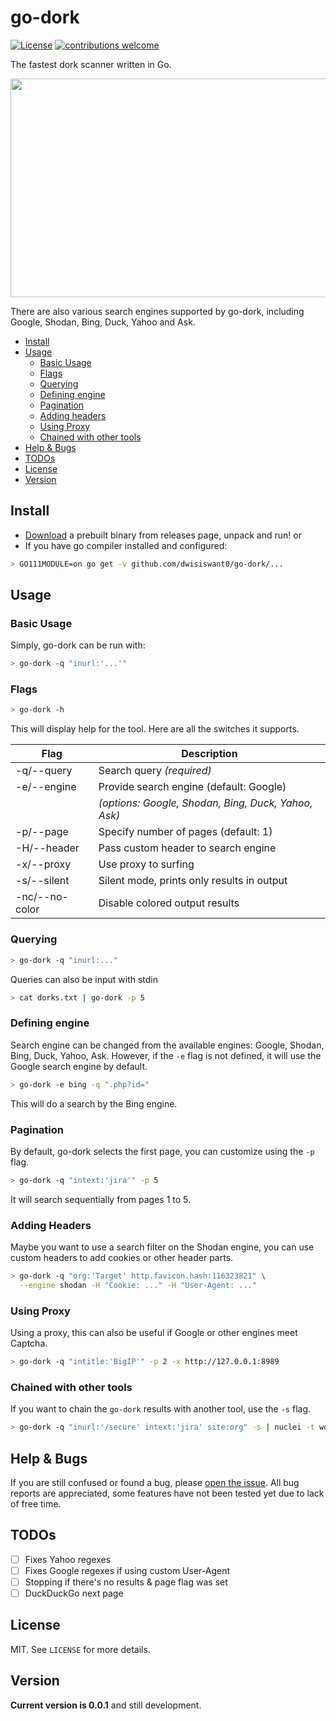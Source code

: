 # go-dork

[![License](https://img.shields.io/badge/license-MIT-_red.svg)](https://opensource.org/licenses/MIT)
[![contributions welcome](https://img.shields.io/badge/contributions-welcome-brightgreen.svg?style=flat)](https://github.com/dwisiswant0/go-dork/issues)

The fastest dork scanner written in Go.

<img src="https://user-images.githubusercontent.com/25837540/87547986-153f6a80-c6d6-11ea-92ef-bdc23d60f79e.png" height="350" width="566">

There are also various search engines supported by go-dork, including Google, Shodan, Bing, Duck, Yahoo and Ask.

- [Install](#install)
- [Usage](#usage)
  - [Basic Usage](#basic-usage)
  - [Flags](#flags)
  - [Querying](#querying)
  - [Defining engine](#defining-engine)
  - [Pagination](#pagination)
  - [Adding headers](#adding-headers)
  - [Using Proxy](#using-proxy)
  - [Chained with other tools](#chained-with-other-tools)
- [Help & Bugs](#help--bugs)
- [TODOs](#todos)
- [License](#license)
- [Version](#version)

## Install

- [Download](https://github.com/dwisiswant0/go-dork/releases) a prebuilt binary from releases page, unpack and run! or
- If you have go compiler installed and configured:

```bash
> GO111MODULE=on go get -v github.com/dwisiswant0/go-dork/...
```

## Usage

### Basic Usage

Simply, go-dork can be run with:

```bash
> go-dork -q "inurl:'...'"
```

### Flags

```bash
> go-dork -h
```

This will display help for the tool. Here are all the switches it supports.

| Flag           | Description                                          |
|----------------|------------------------------------------------------|
| -q/--query     | Search query _(required)_                            |
| -e/--engine    | Provide search engine (default: Google)              |
|                | _(options: Google, Shodan, Bing, Duck, Yahoo, Ask)_  |
| -p/--page      | Specify number of pages (default: 1)                 |
| -H/--header    | Pass custom header to search engine                  |
| -x/--proxy     | Use proxy to surfing                                 |
| -s/--silent    | Silent mode, prints only results in output           |
| -nc/--no-color | Disable colored output results                       |

### Querying

```bash
> go-dork -q "inurl:..."
```

Queries can also be input with stdin

```bash
> cat dorks.txt | go-dork -p 5
```

### Defining engine

Search engine can be changed from the available engines: Google, Shodan, Bing, Duck, Yahoo, Ask.
However, if the `-e` flag is not defined, it will use the Google search engine by default.

```bash
> go-dork -e bing -q ".php?id="
```

This will do a search by the Bing engine.

### Pagination

By default, go-dork selects the first page, you can customize using the `-p` flag.

```bash
> go-dork -q "intext:'jira'" -p 5
```

It will search sequentially from pages 1 to 5.

### Adding Headers

Maybe you want to use a search filter on the Shodan engine, you can use custom headers to add cookies or other header parts.

```bash
> go-dork -q "org:'Target' http.favicon.hash:116323821" \
  --engine shodan -H "Cookie: ..." -H "User-Agent: ..."
```

### Using Proxy

Using a proxy, this can also be useful if Google or other engines meet Captcha.

```bash
> go-dork -q "intitle:'BigIP'" -p 2 -x http://127.0.0.1:8989
```

### Chained with other tools

If you want to chain the `go-dork` results with another tool, use the `-s` flag.

```bash
> go-dork -q "inurl:'/secure' intext:'jira' site:org" -s | nuclei -t workflows/jira-exploitaiton-workflow.yaml
```

## Help & Bugs

If you are still confused or found a bug, please [open the issue](https://github.com/dwisiswant0/go-dork/issues). All bug reports are appreciated, some features have not been tested yet due to lack of free time.

## TODOs

- [ ] Fixes Yahoo regexes
- [ ] Fixes Google regexes if using custom User-Agent
- [ ] Stopping if there's no results & page flag was set
- [ ] DuckDuckGo next page

## License

MIT. See `LICENSE` for more details.

## Version

**Current version is 0.0.1** and still development.
